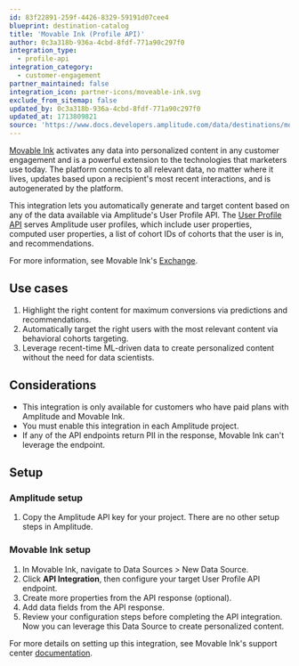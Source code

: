 ```yaml
---
id: 83f22891-259f-4426-8329-59191d07cee4
blueprint: destination-catalog
title: 'Movable Ink (Profile API)'
author: 0c3a318b-936a-4cbd-8fdf-771a90c297f0
integration_type:
  - profile-api
integration_category:
  - customer-engagement
partner_maintained: false
integration_icon: partner-icons/moveable-ink.svg
exclude_from_sitemap: false
updated_by: 0c3a318b-936a-4cbd-8fdf-771a90c297f0
updated_at: 1713809821
source: 'https://www.docs.developers.amplitude.com/data/destinations/moveable-ink-profile-api/'
---
```

[Movable Ink](https://movableink.com/) activates any data into personalized content in any customer engagement and is a powerful extension to the technologies that marketers use today. The platform connects to all relevant data, no matter where it lives, updates based upon a recipient's most recent interactions, and is autogenerated by the platform.

This integration lets you automatically generate and target content based on any of the data available via Amplitude's User Profile API. The [User Profile API](/api/user-profile) serves Amplitude user profiles, which include user properties, computed user properties, a list of cohort IDs of cohorts that the user is in, and recommendations.

For more information, see Movable Ink's [Exchange](https://exchange.movableink.com/solution/amplitude).

## Use cases

1. Highlight the right content for maximum conversions via predictions and recommendations.
2. Automatically target the right users with the most relevant content via behavioral cohorts targeting.
3. Leverage recent-time ML-driven data to create personalized content without the need for data scientists.

## Considerations

- This integration is only available for customers who have paid plans with Amplitude and Movable Ink.
- You must enable this integration in each Amplitude project.
- If any of the API endpoints return PII in the response, Movable Ink can't leverage the endpoint.

## Setup

### Amplitude setup

1. Copy the Amplitude API key for your project. There are no other setup steps in Amplitude.

### Movable Ink setup

1. In Movable Ink, navigate to Data Sources > New Data Source.
2. Click **API Integration**, then configure your target User Profile API endpoint. 
3. Create more properties from the API response (optional).
4. Add data fields from the API response.
5. Review your configuration steps before completing the API integration. Now you can leverage this Data Source to create personalized content.

For more details on setting up this integration, see Movable Ink's support center [documentation](https://support.movableink.com/hc/en-us/articles/4995398586263).
